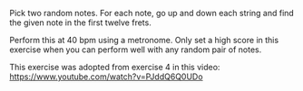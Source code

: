 Pick two random notes. For each note, go up and down each string and
find the given note in the first twelve frets.

Perform this at 40 bpm using a metronome. Only set a high score in this
exercise when you can perform well with any random pair of notes.

This exercise was adopted from exercise 4 in this video: https://www.youtube.com/watch?v=PJddQ6Q0UDo
